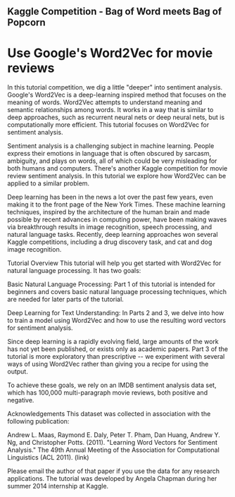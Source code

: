 ## Kaggle Competition - Bag of Word meets Bag of Popcorn

# Use Google's Word2Vec for movie reviews

In this tutorial competition, we dig a little "deeper" into sentiment analysis. Google's Word2Vec is a deep-learning inspired method that focuses on the meaning of words. Word2Vec attempts to understand meaning and semantic relationships among words. It works in a way that is similar to deep approaches, such as recurrent neural nets or deep neural nets, but is computationally more efficient. This tutorial focuses on Word2Vec for sentiment analysis.

Sentiment analysis is a challenging subject in machine learning. People express their emotions in language that is often obscured by sarcasm, ambiguity, and plays on words, all of which could be very misleading for both humans and computers. There's another Kaggle competition for movie review sentiment analysis. In this tutorial we explore how Word2Vec can be applied to a similar problem.

Deep learning has been in the news a lot over the past few years, even making it to the front page of the New York Times. These machine learning techniques, inspired by the architecture of the human brain and made possible by recent advances in computing power, have been making waves via breakthrough results in image recognition, speech processing, and natural language tasks. Recently, deep learning approaches won several Kaggle competitions, including a drug discovery task, and cat and dog image recognition.

Tutorial Overview
This tutorial will help you get started with Word2Vec for natural language processing. It has two goals: 

Basic Natural Language Processing: Part 1 of this tutorial is intended for beginners and covers basic natural language processing techniques, which are needed for later parts of the tutorial.

Deep Learning for Text Understanding: In Parts 2 and 3, we delve into how to train a model using Word2Vec and how to use the resulting word vectors for sentiment analysis.

Since deep learning is a rapidly evolving field, large amounts of the work has not yet been published, or exists only as academic papers. Part 3 of the tutorial is more exploratory than prescriptive -- we experiment with several ways of using Word2Vec rather than giving you a recipe for using the output.

To achieve these goals, we rely on an IMDB sentiment analysis data set, which has 100,000 multi-paragraph movie reviews, both positive and negative. 

Acknowledgements
This dataset was collected in association with the following publication:

Andrew L. Maas, Raymond E. Daly, Peter T. Pham, Dan Huang, Andrew Y. Ng, and Christopher Potts. (2011). "Learning Word Vectors for Sentiment Analysis." The 49th Annual Meeting of the Association for Computational Linguistics (ACL 2011). (link)

Please email the author of that paper if you use the data for any research applications. The tutorial was developed by Angela Chapman during her summer 2014 internship at Kaggle.
